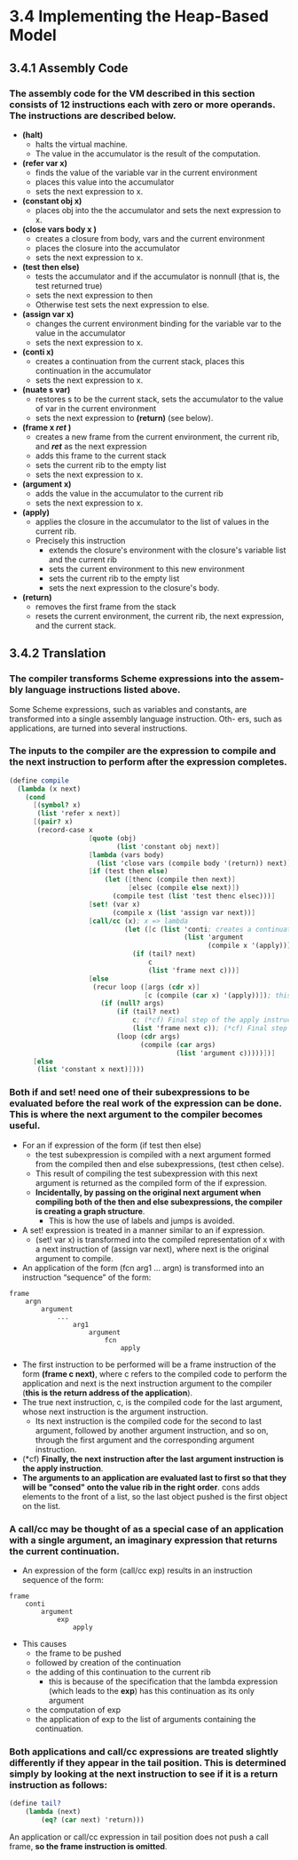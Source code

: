 # 3.4 Implementing the Heap-Based Model

## 3.4.1 Assembly Code
### The assembly code for the VM described in this section consists of **12 instructions** each with zero or more operands. The instructions are described below.
- **(halt)**
    - halts the virtual machine.
    - The value in the accumulator is the result of the computation.
- **(refer var x)**
    - finds the value of the variable var in the current environment
    - places this value into the accumulator
    - sets the next expression to x.
- **(constant obj x)**
    - places obj into the the accumulator and sets the next expression to x.
- **(close vars body x )**
    - creates a closure from body, vars and the current environment
    - places the closure into the accumulator
    - sets the next expression to x.
- **(test then else)**
    - tests the accumulator and if the accumulator is nonnull (that is, the test returned true)
    - sets the next expression to then
    - Otherwise test sets the next expression to else.
- **(assign var x)**
    - changes the current environment binding for the variable var to the value in the accumulator
    - sets the next expression to x.
- **(conti x)**
    - creates a continuation from the current stack, places this continuation in the accumulator
    - sets the next expression to x.
- **(nuate s var)**
    - restores s to be the current stack, sets the accumulator to the value of var in the current environment
    - sets the next expression to **(return)** (see below).
- **(frame x ___ret___ )**
    - creates a new frame from the current environment, the current rib, and ___ret___ as the next expression
    - adds this frame to the current stack
    - sets the current rib to the empty list
    - sets the next expression to x.
- **(argument x)**
    - adds the value in the accumulator to the current rib
    - sets the next expression to x.
- **(apply)**
    - applies the closure in the accumulator to the list of values in the current rib.
    - Precisely this instruction
        - extends the closure's environment with the closure's variable list and the current rib
        - sets the current environment to this new environment
        - sets the current rib to the empty list
        - sets the next expression to the closure's body.
- **(return)**
    - removes the first frame from the stack
    - resets the current environment, the current rib, the next expression, and the current stack.

## 3.4.2 Translation
### The compiler transforms Scheme expressions into the assem- bly language instructions listed above.

Some Scheme expressions, such as variables and constants, are transformed into a single assembly language instruction. Oth- ers, such as applications, are turned into several instructions.

### The inputs to the compiler are the expression to compile and the next instruction to perform after the expression completes.
```scheme
(define compile
  (lambda (x next)
    (cond
      [(symbol? x)
       (list 'refer x next)]
      [(pair? x)
       (record-case x
                    [quote (obj)
                           (list 'constant obj next)]
                    [lambda (vars body)
                      (list 'close vars (compile body '(return)) next)]
                    [if (test then else)
                        (let ([thenc (compile then next)]
                              [elsec (compile else next)])
                          (compile test (list 'test thenc elsec)))]
                    [set! (var x)
                          (compile x (list 'assign var next))]
                    [call/cc (x); x => lambda
                             (let ([c (list 'conti; creates a continuation from the current stack, places this continuation in the accumulator
                                            (list 'argument
                                                  (compile x '(apply))))]); sets the next expression to x.
                               (if (tail? next)
                                   c
                                   (list 'frame next c)))]
                    [else
                     (recur loop ([args (cdr x)]
                                  [c (compile (car x) '(apply))]); this line is for the Final step
                       (if (null? args)
                           (if (tail? next)
                               c; (*cf) Final step of the apply instruction
                               (list 'frame next c)); (*cf) Final step of the apply instruction
                           (loop (cdr args)
                                 (compile (car args)
                                          (list 'argument c)))))])]
      [else
       (list 'constant x next)])))
```

### Both if and set! need one of their subexpressions to be evaluated before the real work of the expression can be done. This is where the next argument to the compiler becomes useful.
- For an if expression of the form (if test then else)
    - the test subexpression is compiled with a next argument formed from the compiled then and else subexpressions, (test cthen celse).
    - This result of compiling the test subexpression with this next argument is returned as the compiled form of the if expression.
    - **Incidentally, by passing on the original next argument when compiling both of the then and else subexpressions, the compiler is creating a graph structure**.
        - This is how the use of labels and jumps is avoided.
- A set! expression is treated in a manner similar to an if expression.
    - (set! var x) is transformed into the compiled representation of x with a next instruction of (assign var next), where next is the original argument to compile.
- An application of the form (fcn arg1 ... argn) is transformed into an instruction “sequence” of the form:
```
frame
    argn
        argument
            ...
                arg1
                    argument
                        fcn
                            apply
```
- The first instruction to be performed will be a frame instruction of the form **(frame c next)**, where c refers to the compiled code to perform the application and next is the next instruction argument to the compiler (**this is the return address of the application**).
- The true next instruction, c, is the compiled code for the last argument, whose next instruction is the argument instruction.
    - Its next instruction is the compiled code for the second to last argument, followed by another argument instruction, and so on, through the first argument and the corresponding argument instruction.
- (*cf) **Finally, the next instruction after the last argument instruction is the apply instruction**.
- **The arguments to an application are evaluated last to first so that they will be "consed" onto the value rib in the right order**. cons adds elements to the front of a list, so the last object pushed is the first object on the list.

### A call/cc may be thought of as a special case of an application with a single argument, an imaginary expression that returns the current continuation.
- An expression of the form (call/cc exp) results in an instruction sequence of the form:
```
frame
    conti
        argument
            exp
                apply
```
- This causes
    - the frame to be pushed
    - followed by creation of the continuation
    - the adding of this continuation to the current rib
        - this is because of the specification that the lambda expression (which leads to the **exp**) has this continuation as its only argument
    - the computation of exp
    - the application of exp to the list of arguments containing the continuation.

### Both applications and call/cc expressions are treated slightly differently if they appear in the tail position. This is determined simply by looking at the next instruction to see if it is a return instruction as follows:
```scheme
(define tail?
    (lambda (next)
        (eq? (car next) 'return)))
```
An application or call/cc expression in tail position does not push a call frame,
**so the frame instruction is omitted**.